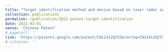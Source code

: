 ```yaml
---
title: "Target identification method and device based on laser radar speed measurement"
collection: publications
permalink: /publication/2022-patent-target-identification
date: 2022-03-01
venue: 'Chinese Patent'
# paperurl: ''
link: 'https://patents.google.com/patent/CN114120255A/en?oq=CN114120255A'
# citation: ''
---
```

